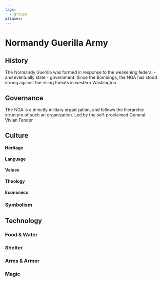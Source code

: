 ```yaml
---
tags:
  - groups
aliases:
---
```


# Normandy Guerilla Army
## History
The Normandy Guerilla was formed in response to the weakening federal - and eventually state - government. Since the Bombings, the NGA has stood strong against the rising threats in western Washington.

## Governance
The NGA is a directly military organization, and follows the hierarchic structure of such an organization. Led by the self-proclaimed General Vivian Fender

## Culture
#### Heritage
#### Language
#### Values
#### Theology
#### Economics
### Symbolism
## Technology
### Food & Water
### Shelter
### Arms & Armor
### Magic